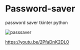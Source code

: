 # Password-saver
password saver tkinter python

![passsaver](https://github.com/swipax/Password-saver/assets/96448186/f4bb844f-a174-4b87-ae48-802534801e48)

https://youtu.be/2PfaDnK2DL0




